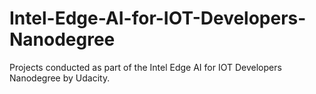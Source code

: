 # Intel-Edge-AI-for-IOT-Developers-Nanodegree
Projects conducted as part of the Intel Edge AI for IOT Developers Nanodegree by Udacity.
